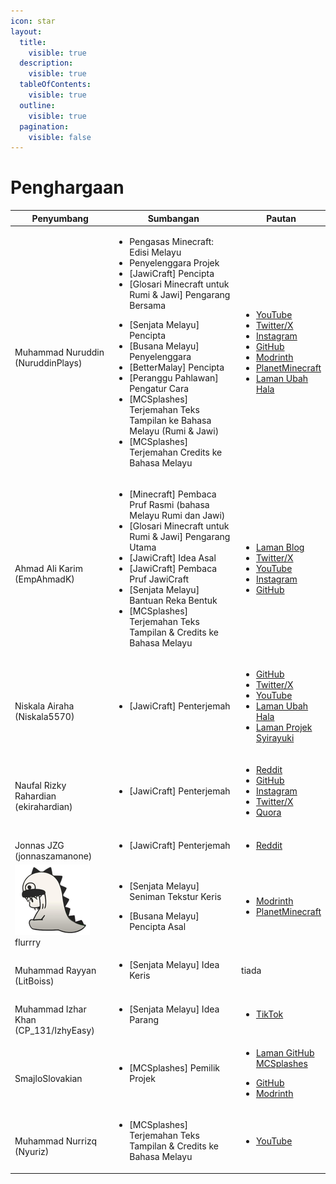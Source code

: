 ```yaml
---
icon: star
layout:
  title:
    visible: true
  description:
    visible: true
  tableOfContents:
    visible: true
  outline:
    visible: true
  pagination:
    visible: false
---
```


# Penghargaan

<table><thead><tr><th width="188">Penyumbang</th><th width="348">Sumbangan</th><th>Pautan</th></tr></thead><tbody><tr><td><a href="https://bit.ly/NuruddinPlays"><img src="https://github.com/Minecraft-EdisiMelayu/MCEM-Wiki/assets/77572972/f30d9b44-4579-473e-ba28-5cdee312e2eb" alt=""></a><br>Muhammad Nuruddin<br>(NuruddinPlays)</td><td><ul><li>Pengasas Minecraft: Edisi Melayu</li><li>Penyelenggara Projek</li><li>[JawiCraft] Pencipta</li><li>[Glosari Minecraft untuk Rumi &#x26; Jawi] Pengarang Bersama</li></ul><ul><li>[Senjata Melayu] Pencipta</li><li>[Busana Melayu] Penyelenggara</li><li>[BetterMalay] Pencipta</li><li>[Peranggu Pahlawan] Pengatur Cara</li><li>[MCSplashes] Terjemahan Teks Tampilan ke Bahasa Melayu (Rumi &#x26; Jawi)</li><li>[MCSplashes] Terjemahan Credits ke Bahasa Melayu</li></ul></td><td><ul><li><a href="https://youtube.com/@NuruddinPlays">YouTube</a></li><li><a href="https://twitter.com/NuruddinPlays">Twitter/X</a></li><li><a href="https://instagram.com/@nuruddinplays">Instagram</a></li><li><a href="https://github.com/NuruddinPlays">GitHub</a></li><li><a href="https://modrinth.com/user/NuruddinPlays">Modrinth</a></li><li><a href="https://www.planetminecraft.com/member/nuruddinplays/">PlanetMinecraft</a></li><li><a href="https://bit.ly/NuruddinPlays">Laman Ubah Hala</a></li></ul></td></tr><tr><td><a href="https://ahmadalikarim.com"><img src="https://github.com/Minecraft-EdisiMelayu/MCEM-Wiki/assets/77572972/2bbdb974-7f63-4dd9-8071-920d014c303b" alt=""><img src="https://github.com/Minecraft-EdisiMelayu/MCEM-Wiki/assets/77572972/1c65cca8-5bf6-4893-88e6-9cbc86e2998e" alt=""></a><br>Ahmad Ali Karim<br>(EmpAhmadK)</td><td><ul><li>[Minecraft] Pembaca Pruf Rasmi (bahasa Melayu Rumi dan Jawi)</li><li>[Glosari Minecraft untuk Rumi &#x26; Jawi] Pengarang Utama</li><li>[JawiCraft] Idea Asal</li><li>[JawiCraft] Pembaca Pruf JawiCraft</li><li>[Senjata Melayu] Bantuan Reka Bentuk</li><li>[MCSplashes] Terjemahan Teks Tampilan &#x26; Credits ke Bahasa Melayu<br></li></ul></td><td><ul><li><a href="https://ahmadalikarim.com/">Laman Blog</a></li><li><a href="https://twitter.com/ahmadalikarim12">Twitter/X</a></li><li><a href="https://www.youtube.com/@AhmadAliKarimOfficial">YouTube</a></li><li><a href="https://instagram.com/ahmadalikarimofficial">Instagram</a></li><li><a href="https://github.com/EmpAhmadK">GitHub</a></li></ul></td></tr><tr><td><a href="https://www.niskala.my.eu.org/"><img src="https://github.com/Minecraft-EdisiMelayu/MCEM-Wiki/assets/77572972/bc13422e-ea2c-4690-8017-78cc307f2909" alt=""></a><br>Niskala Airaha<br>(Niskala5570)</td><td><ul><li>[JawiCraft] Penterjemah</li></ul></td><td><ul><li><a href="https://github.com/Niskala5570">GitHub</a></li><li><a href="https://twitter.com/niskala5570">Twitter/X</a></li><li><a href="https://youtube.com/@niskala5570">YouTube</a></li><li><a href="https://www.niskala.my.eu.org/">Laman Ubah Hala</a></li><li><a href="https://www.syirayuki.my.eu.org">Laman Projek Syirayuki</a></li></ul></td></tr><tr><td><a href="https://www.reddit.com/user/ekirahardian"><img src="https://github.com/Minecraft-EdisiMelayu/MCEM-Wiki/assets/77572972/814b959c-7fd2-4ba5-8c83-d7bf058987b0" alt=""></a><br>Naufal Rizky Rahardian<br>(ekirahardian)</td><td><ul><li>[JawiCraft] Penterjemah</li></ul></td><td><ul><li><a href="https://www.reddit.com/user/ekirahardian">Reddit</a></li><li><a href="https://github.com/EkiRahardian">GitHub</a></li><li><a href="https://www.instagram.com/eki_rahardian/">Instagram</a></li><li><a href="https://twitter.com/eki_rahardian">Twitter/X</a></li><li><a href="https://www.quora.com/profile/Naufal-Rizky-Rahardian-%D9%86%D9%88%D9%81%D9%84-%D8%B1%D8%B2%D9%82%D9%8A-%D8%B1%D8%A7%D9%87%D8%B1%D8%AF%D9%8A%D8%A7%D9%86">Quora</a></li></ul></td></tr><tr><td><a href="https://www.reddit.com/user/VerboseLogger/"><img src="https://github.com/Minecraft-EdisiMelayu/MCEM-Wiki/assets/77572972/f4b44317-9f24-4ff2-889f-c24de593e5b2" alt=""></a><br>Jonnas JZG<br>(jonnaszamanone)</td><td><ul><li>[JawiCraft] Penterjemah</li></ul></td><td><ul><li><a href="https://www.reddit.com/user/VerboseLogger/">Reddit</a></li></ul></td></tr><tr><td><a href="https://modrinth.com/user/flryae"><img src="../.gitbook/assets/image.png" alt=""></a><br>flurrry</td><td><ul><li>[Senjata Melayu] Seniman Tekstur Keris</li></ul><ul><li>[Busana Melayu] Pencipta Asal</li></ul></td><td><ul><li><a href="https://modrinth.com/user/flryae">Modrinth</a></li><li><a href="https://www.planetminecraft.com/member/flrr/">PlanetMinecraft</a></li></ul></td></tr><tr><td><a href="Penghargaan.md"><img src="https://github.com/Minecraft-EdisiMelayu/MCEM-Wiki/assets/77572972/052741c2-555d-4adc-ad8e-5c6ecfeefc5e" alt=""></a><br>Muhammad Rayyan<br>(LitBoiss)</td><td><ul><li>[Senjata Melayu] Idea Keris</li></ul></td><td>tiada</td></tr><tr><td><a href="https://www.tiktok.com/@it_izhy"><img src="https://github.com/Minecraft-EdisiMelayu/MCEM-Wiki/assets/77572972/f60fee21-54c6-4ef8-aa8f-08b4dfc7fdea" alt=""></a><br>Muhammad Izhar Khan<br>(CP_131/IzhyEasy)</td><td><ul><li>[Senjata Melayu] Idea Parang</li></ul></td><td><ul><li><a href="https://www.tiktok.com/@it_izhy">TikTok</a></li></ul></td></tr><tr><td><a href="https://github.com/SmajloSlovakian"><img src="https://avatars.githubusercontent.com/u/16209307?v=4" alt=""></a><br>SmajloSlovakian</td><td><ul><li>[MCSplashes] Pemilik Projek</li></ul></td><td><ul><li><a href="https://github.com/SmajloSlovakian/MinecraftSplashTextTranslation">Laman GitHub MCSplashes</a></li></ul><ul><li><a href="https://github.com/SmajloSlovakian">GitHub</a></li><li><a href="https://modrinth.com/user/SmajloSlovakian">Modrinth</a></li></ul></td></tr><tr><td><a href="https://www.youtube.com/@nurrizq7521"><img src="https://github.com/Minecraft-EdisiMelayu/MCEM-Wiki/assets/77572972/771be72b-1b11-49ce-aefa-2d3997d06e5d" alt=""></a><br>Muhammad Nurrizq<br>(Nyuriz)</td><td><ul><li>[MCSplashes] Terjemahan Teks Tampilan &#x26; Credits ke Bahasa Melayu</li></ul></td><td><ul><li><a href="https://www.youtube.com/@nurrizq7521">YouTube</a></li></ul></td></tr></tbody></table>
